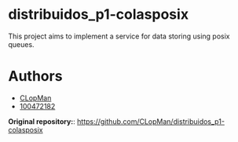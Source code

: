 # distribuidos_p1-colasposix
This project aims to implement a service for data storing using posix queues. 

# Authors
- [CLopMan](https://github.com/CLopMan)
- [100472182](https://github.com/100472182)

**Original repository:**: https://github.com/CLopMan/distribuidos_p1-colasposix
